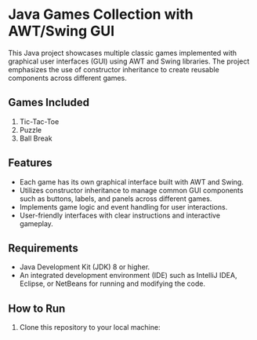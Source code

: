 # Java Games Collection with AWT/Swing GUI

This Java project showcases multiple classic games implemented with graphical user interfaces (GUI) using AWT and Swing libraries. The project emphasizes the use of constructor inheritance to create reusable components across different games.

## Games Included

1. Tic-Tac-Toe
2. Puzzle
3. Ball Break


## Features

- Each game has its own graphical interface built with AWT and Swing.
- Utilizes constructor inheritance to manage common GUI components such as buttons, labels, and panels across different games.
- Implements game logic and event handling for user interactions.
- User-friendly interfaces with clear instructions and interactive gameplay.

## Requirements

- Java Development Kit (JDK) 8 or higher.
- An integrated development environment (IDE) such as IntelliJ IDEA, Eclipse, or NetBeans for running and modifying the code.

## How to Run

1. Clone this repository to your local machine:

